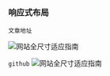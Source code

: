 ### 响应式布局
`文章地址`

![网站全尺寸适应指南](https://juejin.cn/post/6975845418265477150#heading-9)


`github`
![网站全尺寸适应指南](https://github.com/blank-flag/adaptar)
